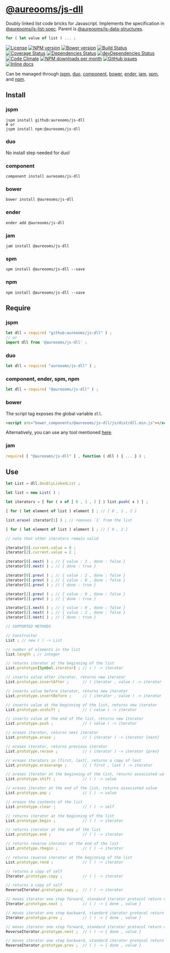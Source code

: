 [@aureooms/js-dll](https://aureooms.github.io/js-dll)
==

Doubly linked list code bricks for Javascript.
Implements the specification in
[@aureooms/js-list-spec](https://github.com/aureooms/js-list-spec).
Parent is
[@aureooms/js-data-structures](https://github.com/aureooms/js-data-structures).

```js
for ( let value of list ) ... ;
```

[![License](https://img.shields.io/github/license/aureooms/js-dll.svg?style=flat)](https://raw.githubusercontent.com/aureooms/js-dll/master/LICENSE)
[![NPM version](https://img.shields.io/npm/v/@aureooms/js-dll.svg?style=flat)](https://www.npmjs.org/package/@aureooms/js-dll)
[![Bower version](https://img.shields.io/bower/v/@aureooms/js-dll.svg?style=flat)](http://bower.io/search/?q=@aureooms/js-dll)
[![Build Status](https://img.shields.io/travis/aureooms/js-dll.svg?style=flat)](https://travis-ci.org/aureooms/js-dll)
[![Coverage Status](https://img.shields.io/coveralls/aureooms/js-dll.svg?style=flat)](https://coveralls.io/r/aureooms/js-dll)
[![Dependencies Status](https://img.shields.io/david/aureooms/js-dll.svg?style=flat)](https://david-dm.org/aureooms/js-dll#info=dependencies)
[![devDependencies Status](https://img.shields.io/david/dev/aureooms/js-dll.svg?style=flat)](https://david-dm.org/aureooms/js-dll#info=devDependencies)
[![Code Climate](https://img.shields.io/codeclimate/github/aureooms/js-dll.svg?style=flat)](https://codeclimate.com/github/aureooms/js-dll)
[![NPM downloads per month](https://img.shields.io/npm/dm/@aureooms/js-dll.svg?style=flat)](https://www.npmjs.org/package/@aureooms/js-dll)
[![GitHub issues](https://img.shields.io/github/issues/aureooms/js-dll.svg?style=flat)](https://github.com/aureooms/js-dll/issues)
[![Inline docs](http://inch-ci.org/github/aureooms/js-dll.svg?branch=master&style=shields)](http://inch-ci.org/github/aureooms/js-dll)

Can be managed through [jspm](https://github.com/jspm/jspm-cli),
[duo](https://github.com/duojs/duo),
[component](https://github.com/componentjs/component),
[bower](https://github.com/bower/bower),
[ender](https://github.com/ender-js/Ender),
[jam](https://github.com/caolan/jam),
[spm](https://github.com/spmjs/spm),
and [npm](https://github.com/npm/npm).

## Install

### jspm
```terminal
jspm install github:aureooms/js-dll
# or
jspm install npm:@aureooms/js-dll
```
### duo
No install step needed for duo!

### component
```terminal
component install aureooms/js-dll
```

### bower
```terminal
bower install @aureooms/js-dll
```

### ender
```terminal
ender add @aureooms/js-dll
```

### jam
```terminal
jam install @aureooms/js-dll
```

### spm
```terminal
spm install @aureooms/js-dll --save
```

### npm
```terminal
npm install @aureooms/js-dll --save
```

## Require
### jspm
```js
let dll = require( "github:aureooms/js-dll" ) ;
// or
import dll from '@aureooms/js-dll' ;
```
### duo
```js
let dll = require( "aureooms/js-dll" ) ;
```

### component, ender, spm, npm
```js
let dll = require( "@aureooms/js-dll" ) ;
```

### bower
The script tag exposes the global variable `dll`.
```html
<script src="bower_components/@aureooms/js-dll/js/dist/dll.min.js"></script>
```
Alternatively, you can use any tool mentioned [here](http://bower.io/docs/tools/).

### jam
```js
require( [ "@aureooms/js-dll" ] , function ( dll ) { ... } ) ;
```

## Use

```js
let List = dll.DoublyLinkedList ;

let list = new List( ) ;

let iterators = [ for ( x of [ 0 , 1 , 2 ] ) list.push( x ) ] ;

[ for ( let element of list ) element ] ; // [ 0 , 1 , 2 ]

list.erase( iterator[1] ) ; // removes `1` from the list

[ for ( let element of list ) element ] ; // [ 0 , 2 ]

// note that other iterators remain valid

iterator[0].current.value = 0 ;
iterator[2].current.value = 2 ;

iterator[0].next( ) ; // { value : 2 , done : false }
iterator[0].next( ) ; // { done : true }

iterator[0].prev( ) ; // { value : 2 , done : false }
iterator[0].prev( ) ; // { value : 0 , done : false }
iterator[0].prev( ) ; // { done : true }

iterator[2].prev( ) ; // { value : 0 , done : false }
iterator[2].prev( ) ; // { done : true }

iterator[2].next( ) ; // { value : 0 , done : false }
iterator[2].next( ) ; // { value : 2 , done : false }
iterator[2].next( ) ; // { done : true }

// SUPPORTED METHODS

// Constructor
List ; // new ( ) -> List

// number of elements in the list
list.length ; // integer

// returns iterator at the beginning of the list
List.prototype[Symbol.iterator] ; // ( ) -> iterator

// inserts value after iterator, returns new iterator
List.prototype.insertAfter ;      // ( iterator , value ) -> iterator

// inserts value before iterator, returns new iterator
List.prototype.insertBefore ;     // ( iterator , value ) -> iterator

// inserts value at the beginning of the list, returns new iterator
List.prototype.unshift ;          // ( value ) -> iterator

// inserts value at the end of the list, returns new iterator
List.prototype.push ;             // ( value ) -> iterator

// erases iterator, returns next iterator
List.prototype.erase ;            // ( iterator ) -> iterator {next}

// erases iterator, returns previous iterator
List.prototype.rerase ;           // ( iterator ) -> iterator {prev}

// erases iterators in [first, last[, returns a copy of last
List.prototype.eraserange ;       // ( first , last ) -> iterator

// erases iterator at the beginning of the list, returns associated value
List.prototype.shift ;            // ( ) -> value

// erases iterator at the end of the list, returns associated value
List.prototype.pop ;              // ( ) -> value

// erases the contents of the list
List.prototype.clear ;            // ( ) -> self

// returns iterator at the beginning of the list
List.prototype.begin ;            // ( ) -> iterator

// returns iterator at the end of the list
List.prototype.end ;              // ( ) -> iterator

// returns reverse iterator at the end of the list
List.prototype.rbegin ;           // ( ) -> iterator

// returns reverse iterator at the beginning of the list
List.prototype.rend ;             // ( ) -> iterator

// returns a copy of self
Iterator.prototype.copy ;         // ( ) -> iterator

// returns a copy of self
ReverseIterator.prototype.copy ;  // ( ) -> iterator

// moves iterator one step forward, standard iterator protocol return object
Iterator.prototype.next ;         // ( ) -> { done , value }

// moves iterator one step backward, standard iterator protocol return object
Iterator.prototype.prev ;         // ( ) -> { done , value }

// moves iterator one step forward, standard iterator protocol return object
ReverseIterator.prototype.next ;  // ( ) -> { done , value }

// moves iterator one step backward, standard iterator protocol return object
ReverseIterator.prototype.prev ;  // ( ) -> { done , value }
```
